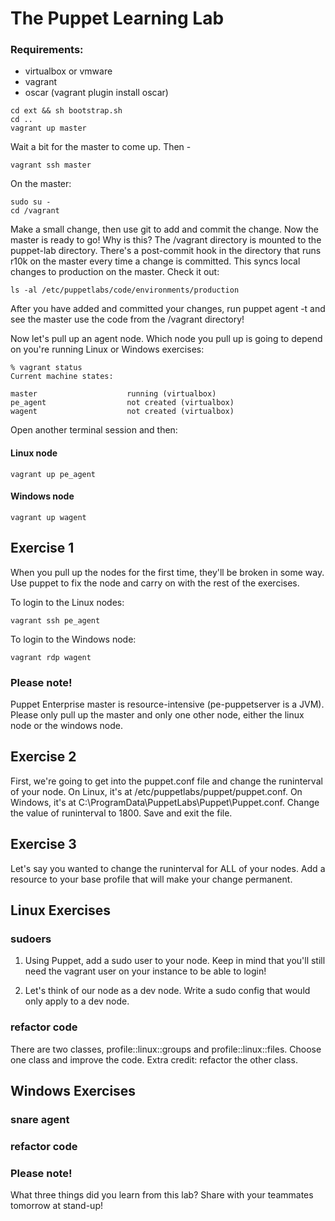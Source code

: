 # The Puppet Learning Lab

### Requirements:

* virtualbox or vmware
* vagrant
* oscar (vagrant plugin install oscar)

```
cd ext && sh bootstrap.sh
cd ..
vagrant up master
```

Wait a bit for the master to come up. Then -

```
vagrant ssh master
```

On the master:

```
sudo su -
cd /vagrant
```

Make a small change, then use git to add and commit the change. Now the master is ready to go! Why is this? The /vagrant directory is mounted to the puppet-lab directory. There's a post-commit hook in the directory that runs r10k on the master every time a change is committed. This syncs local changes to production on the master. Check it out:

```
ls -al /etc/puppetlabs/code/environments/production
```

After you have added and committed your changes, run puppet agent -t and see the master use the code from the /vagrant directory!

Now let's pull up an agent node. Which node you pull up is going to depend on you're running Linux or Windows exercises:

```
% vagrant status
Current machine states:

master                    running (virtualbox)
pe_agent                  not created (virtualbox)
wagent                    not created (virtualbox)
```

Open another terminal session and then:

#### Linux node

```
vagrant up pe_agent
```

#### Windows node

```
vagrant up wagent 
```

## Exercise 1

When you pull up the nodes for the first time, they'll be broken in some way. Use puppet to fix the node and carry on with the rest of the exercises.

To login to the Linux nodes:

```
vagrant ssh pe_agent
```

To login to the Windows node:

```
vagrant rdp wagent
```

### Please note!

Puppet Enterprise master is resource-intensive (pe-puppetserver is a JVM). Please only pull up the master and only one other node, either the linux node or the windows node.

## Exercise 2

First, we're going to get into the puppet.conf file and change the runinterval of your node. On Linux, it's at /etc/puppetlabs/puppet/puppet.conf. On Windows, it's at C:\ProgramData\PuppetLabs\Puppet\Puppet.conf. Change the value of runinterval to 1800. Save and exit the file.

## Exercise 3

Let's say you wanted to change the runinterval for ALL of your nodes. Add a resource to your base profile that will make your change permanent.

## Linux Exercises

### sudoers

1. Using Puppet, add a sudo user to your node. Keep in mind that you'll still need the vagrant user on your instance to be able to login!

2. Let's think of our node as a dev node. Write a sudo config that would only apply to a dev node.

### refactor code

There are two classes, profile::linux::groups and profile::linux::files. Choose one class and improve the code. Extra credit: refactor the other class.

## Windows Exercises

### snare agent

### refactor code

### Please note!
What three things did you learn from this lab? Share with your teammates tomorrow at stand-up!



